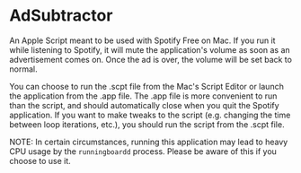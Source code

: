# AdSubtractor
An Apple Script meant to be used with Spotify Free on Mac. If you run it while listening to Spotify, it will mute the application's volume as soon as an advertisement comes on. Once the ad is over, the volume will be set back to normal. 

You can choose to run the .scpt file from the Mac's Script Editor or launch the application from the .app file. The .app file is more convenient to run than the script, and should automatically close when you quit the Spotify application. If you want to make tweaks to the script (e.g. changing the time between loop iterations, etc.), you should run the script from the .scpt file. 

NOTE: In certain circumstances, running this application may lead to heavy CPU usage by the `runningboardd` process. Please be aware of this if you choose to use it.
